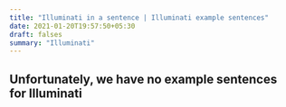 ```yaml
---
title: "Illuminati in a sentence | Illuminati example sentences"
date: 2021-01-20T19:57:50+05:30
draft: falses
summary: "Illuminati"
---
```

## Unfortunately, we have no example sentences for Illuminati                 
